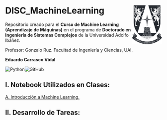 # DISC_MachineLearning <img src="img/logo.png" align="right" width = "95px"/>
    
Repositorio creado para el **Curso de Machine Learning (Aprendizaje de Máquinas)** en el programa de **Doctorado en Ingeniería de Sistemas Complejos** de la Universidad Adolfo Ibáñez.

Profesor: Gonzalo Ruz. Facultad de Ingeniería y Ciencias, UAI.

**Eduardo Carrasco Vidal**
 
![Python](https://img.shields.io/badge/python-%2314354C.svg)![GitHub](https://img.shields.io/badge/github-%23121011.svg)

## I. Notebook Utilizados en Clases:
[A. Introducción a Machine Learning.](https://github.com/educarrascov/DISC_MachineLearning/blob/main/Script/1.0.%2001Introduccion.ipynb) 

## II. Desarrollo de Tareas:
